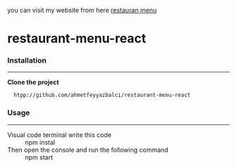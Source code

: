 
you can visit my website from here [restauran menu](https://restaurantmenureact.netlify.app/)


# restaurant-menu-react



### Installation

___
**Clone the project**
```
  htpp://github.com/ahmetfeyyazbalci/restaurant-menu-react

```


### Usage
___
<dl>
   <dt>Visual code terminal write this code </dt>
   <dd>npm instal</dd> 
   
   <dt>Then open the console and run the following command</dt>
   <dd>npm start</dd>
</dl>

